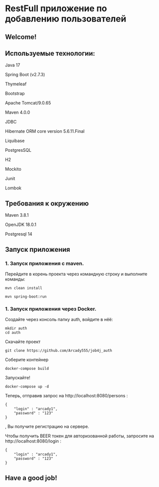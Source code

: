 # **RestFull приложение по добавлению пользователей**

## Welcome!


       
## Используемые технологии:

Java 17

Spring Boot (v2.7.3)

Thymeleaf

Bootstrap

Apache Tomcat/9.0.65

Maven 4.0.0

JDBC

Hibernate ORM core version 5.6.11.Final

Liquibase 

PostgresSQL 

H2 

Mockito 

Junit 

Lombok

## Требования к окружению

Maven 3.8.1

OpenJDK 18.0.1

Postgresql 14 


## Запуск приложения

### 1. Запуск приложения с maven. 
Перейдите в корень проекта через командную строку и выполните команды:

```
mvn clean install
```

```
mvn spring-boot:run
```

### 1. Запуск приложения  через Docker.
Создайте через консоль папку auth, войдите в нёё:

```
mkdir auth
cd auth 
```

Скачайте проект
```
git clone https://github.com/Arcady555/job4j_auth
```
Соберите контейнер
```
docker-compose build
```
Запускайте!
```
docker-compose up -d
```

Теперь, отправив запрос на http://localhost:8080/persons :
```
{
    "login" : "arcady1",
    "password" : "123"
}
```
, Вы получите регистрацию на сервере.

Чтобы получить BEER токен для авторизованной работы, запросите на http://localhost:8080/login :
```
{
    "login" : "arcady1",
    "password" : "123"
}
```

## Have a good job!
